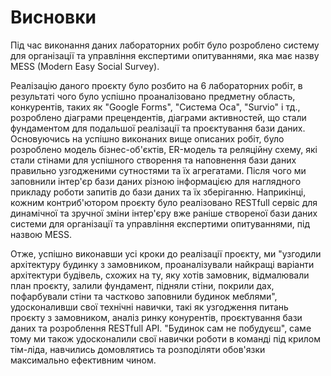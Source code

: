 # Висновки

Під час виконання даних лабораторних робіт було розроблено систему для організації та управління експертими опитуваннями, яка має назву MESS (Modern Easy Social Survey).

Реалізацію даного проєкту було розбито на 6 лабораторних робіт, в результаті чого було успішно проаналізовано предметну область, конкурентів, таких як "Google Forms", "Система Оса", "Survio" і тд., розроблено діаграми прецендентів, діаграми активностей, що стали фундаментом для подальшої реалізації та проєктування бази даних. Основуючись на успішно виконаних вище описаних робіт, було розроблено модель бізнес-об'єктів, ER-модель та реляційну схему, які стали стінами для успішного створення та наповнення бази даних правильно узгодженими сутностями та їх агрегатами. Після чого ми заповнили інтер'єр бази даних різною інформацією для наглядного прикладу роботи запитів до бази даних та їх зберіганню. Наприкінці, кожним контриб'ютором проєкту було реалізовано RESTfull сервіс для динамічної та зручної зміни інтер'єру вже раніше створеної бази даних системи для організації та управління експертими опитуваннями, під назвою MESS.

Отже, успішно виконавши усі кроки до реалізації проєкту, ми "узгодили архітектуру будинку з замовником, проаналізували найкращі варіанти архітектури будівель, схожих на ту, яку хотів замовник, відмалювали план проєкту, залили фундамент, підняли стіни, покрили дах, пофарбували стіни та частково заповнили будинок меблями", удосконаливши свої технічні навички, такі як узгодження питань проєкту з замовником, аналіз ринку конурентів, проєктування бази даних та розроблення RESTfull API. "Будинок сам не побудуєш", саме тому ми також удосконалили свої навички роботи в команді під крилом тім-ліда, навчились домовлятись та розподіляти обов'язки максимально ефективним чином.
